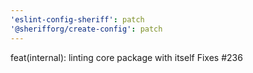 ```yaml
---
'eslint-config-sheriff': patch
'@sherifforg/create-config': patch
---
```


feat(internal): linting core package with itself
Fixes #236
